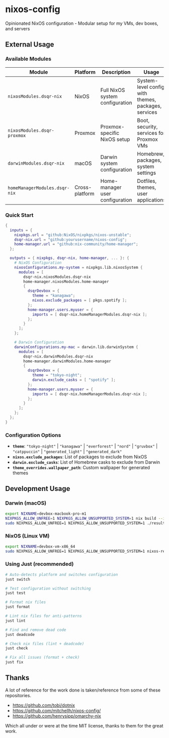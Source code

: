 # nixos-config

Opinionated NixOS configuration - Modular setup for my VMs, dev boxes, and servers

## External Usage

### Available Modules

| Module                        | Platform       | Description                     | Usage                                               |
| ----------------------------- | -------------- | ------------------------------- | --------------------------------------------------- |
| `nixosModules.dsqr-nix`       | NixOS          | Full NixOS system configuration | System-level config with themes, packages, services |
| `nixosModules.dsqr-proxmox`   | Proxmox        | Proxmox-specific NixOS setup    | Boot, security, services for Proxmox VMs            |
| `darwinModules.dsqr-nix`      | macOS          | Darwin system configuration     | Homebrew, packages, system settings                 |
| `homeManagerModules.dsqr-nix` | Cross-platform | Home-manager user configuration | Dotfiles, themes, user applications                 |

### Quick Start

```nix
{
  inputs = {
    nixpkgs.url = "github:NixOS/nixpkgs/nixos-unstable";
    dsqr-nix.url = "github:yourusername/nixos-config";
    home-manager.url = "github:nix-community/home-manager";
  };

  outputs = { nixpkgs, dsqr-nix, home-manager, ... }: {
    # NixOS Configuration
    nixosConfigurations.my-system = nixpkgs.lib.nixosSystem {
      modules = [
        dsqr-nix.nixosModules.dsqr-nix
        home-manager.nixosModules.home-manager
        {
          dsqrDevbox = {
            theme = "kanagawa";
            nixos.exclude_packages = [ pkgs.spotify ];
          };
          home-manager.users.myuser = {
            imports = [ dsqr-nix.homeManagerModules.dsqr-nix ];
          };
        }
      ];
    };

    # Darwin Configuration
    darwinConfigurations.my-mac = darwin.lib.darwinSystem {
      modules = [
        dsqr-nix.darwinModules.dsqr-nix
        home-manager.darwinModules.home-manager
        {
          dsqrDevbox = {
            theme = "tokyo-night";
            darwin.exclude_casks = [ "spotify" ];
          };
          home-manager.users.myuser = {
            imports = [ dsqr-nix.homeManagerModules.dsqr-nix ];
          };
        }
      ];
    };
  };
}
```

### Configuration Options

- **`theme`**: `"tokyo-night"` | `"kanagawa"` | `"everforest"` | `"nord"` | `"gruvbox"` | `"catppuccin"` | `"generated_light"` | `"generated_dark"`
- **`nixos.exclude_packages`**: List of packages to exclude from NixOS
- **`darwin.exclude_casks`**: List of Homebrew casks to exclude from Darwin
- **`theme_overrides.wallpaper_path`**: Custom wallpaper for generated themes

## Development Usage

### Darwin (macOS)

```bash
export NIXNAME=devbox-macbook-pro-m1
NIXPKGS_ALLOW_UNFREE=1 NIXPKGS_ALLOW_UNSUPPORTED_SYSTEM=1 nix build --impure --extra-experimental-features nix-command --extra-experimental-features flakes ".#darwinConfigurations.${NIXNAME}.system"
sudo NIXPKGS_ALLOW_UNFREE=1 NIXPKGS_ALLOW_UNSUPPORTED_SYSTEM=1 ./result/sw/bin/darwin-rebuild switch --impure --flake "$(pwd)#${NIXNAME}"
```

### NixOS (Linux VM)

```bash
export NIXNAME=devbox-vm-x86_64
sudo NIXPKGS_ALLOW_UNFREE=1 NIXPKGS_ALLOW_UNSUPPORTED_SYSTEM=1 nixos-rebuild switch --impure --flake ".#${NIXNAME}"
```

### Using Just (recommended)

```bash
# Auto-detects platform and switches configuration
just switch

# Test configuration without switching
just test

# Format nix files
just format

# Lint nix files for anti-patterns
just lint

# Find and remove dead code
just deadcode

# Check nix files (lint + deadcode)
just check

# Fix all issues (format + check)
just fix
```

## Thanks

A lot of reference for the work done is taken/reference from some of these repositories.

- https://github.com/tobi/dotnix
- https://github.com/mitchellh/nixos-config/
- https://github.com/henrysipp/omarchy-nix

Which all under or were at the time MIT license, thanks to them for the great work.
